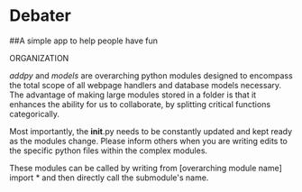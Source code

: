 # Debater

##A simple app to help people have fun

ORGANIZATION

*addpy* and *models* are overarching python modules designed to encompass the total scope of all webpage handlers and database models necessary. The advantage of making large modules stored in a folder is that it enhances the ability for us to collaborate, by splitting critical functions categorically. 

Most importantly, the __init__.py needs to be constantly updated and kept ready as the modules change. Please inform others when you are writing edits to the specific python files within the complex modules. 

These modules can be called by writing from [overarching module name] import * and then directly call the submodule's name.
